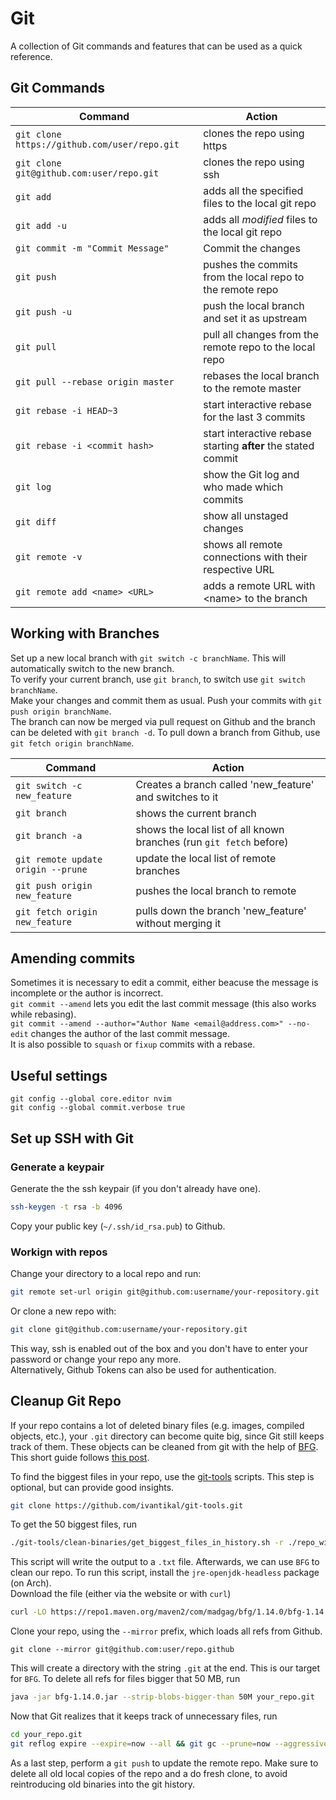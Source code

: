 # Git
A collection of Git commands and features that can be used as a quick reference.

## Git Commands

Command | Action
--- | ---
`git clone https://github.com/user/repo.git` | clones the repo using https
`git clone git@github.com:user/repo.git` | clones the repo using ssh
`git add` | adds all the specified files to the local git repo
`git add -u` | adds all _modified_ files to the local git repo
`git commit -m "Commit Message"` | Commit the changes
`git push` | pushes the commits from the local repo to the remote repo
`git push -u` | push the local branch and set it as upstream
`git pull` | pull all changes from the remote repo to the local repo
`git pull --rebase origin master` | rebases the local branch to the remote master
`git rebase -i HEAD~3` | start interactive rebase for the last 3 commits
`git rebase -i <commit hash>` | start interactive rebase starting __after__ the stated commit
`git log` | show the Git log and who made which commits
`git diff` | show all unstaged changes
`git remote -v` | shows all remote connections with their respective URL
`git remote add <name> <URL>` | adds a remote URL with \<name> to the branch

## Working with Branches

Set up a new local branch with `git switch -c branchName`. This will automatically switch to the new branch.  
To verify your current branch, use `git branch`, to switch use `git switch branchName`.  
Make your changes and commit them as usual. Push your commits with `git push origin branchName`.  
The branch can now be merged via pull request on Github and the branch can be deleted with `git branch -d`.
To pull down a branch from Github, use `git fetch origin branchName`.

Command | Action
--- | ---
`git switch -c new_feature` | Creates a branch called 'new_feature' and switches to it
`git branch` | shows the current branch
`git branch -a` | shows the local list of all known branches (run `git fetch` before)
`git remote update origin --prune` | update the local list of remote branches
`git push origin new_feature` | pushes the local branch to remote
`git fetch origin new_feature` | pulls down the branch 'new_feature' without merging it

## Amending commits
Sometimes it is necessary to edit a commit, either beacuse the message is incomplete or the author is incorrect.  
`git commit --amend` lets you edit the last commit message (this also works while rebasing).  
`git commit --amend --author="Author Name <email@address.com>" --no-edit` changes the author of the last commit message.  
It is also possible to `squash` or `fixup` commits with a rebase.

## Useful settings

`git config --global core.editor nvim`  
`git config --global commit.verbose true`

## Set up SSH with Git

### Generate a keypair
Generate the the ssh keypair (if you don't already have one).

```sh
ssh-keygen -t rsa -b 4096
```

Copy your public key (`~/.ssh/id_rsa.pub`) to Github.

### Workign with repos
Change your directory to a local repo and run:

```sh
git remote set-url origin git@github.com:username/your-repository.git
```

Or clone a new repo with:
```sh
git clone git@github.com:username/your-repository.git
```

This way, ssh is enabled out of the box and you don't have to enter your password or change your repo any more.  
Alternatively, Github Tokens can also be used for authentication.

## Cleanup Git Repo
If your repo contains a lot of deleted binary files (e.g. images, compiled objects, etc.), your `.git` directory can become quite big, since Git still keeps track of them. These objects can be cleaned from git with the help of [BFG](https://rtyley.github.io/bfg-repo-cleaner/). This short guide follows [this post](https://www.tikalk.com/posts/2017/04/19/delete-binaries-from-git-repository/).

To find the biggest files in your repo, use the [git-tools](https://github.com/ivantikal/git-tools) scripts.
This step is optional, but can provide good insights.

```sh
git clone https://github.com/ivantikal/git-tools.git
```

To get the 50 biggest files, run
```sh
./git-tools/clean-binaries/get_biggest_files_in_history.sh -r ./repo_with_binaries/ -n 50
```

This script will write the output to a `.txt` file.
Afterwards, we can use `BFG` to clean our repo. To run this script, install the `jre-openjdk-headless` package (on Arch).  
Download the file (either via the website or with `curl`)

```sh
curl -LO https://repo1.maven.org/maven2/com/madgag/bfg/1.14.0/bfg-1.14.0.jar
```

Clone your repo, using the `--mirror` prefix, which loads all refs from Github.

```
git clone --mirror git@github.com:user/repo.github
```

This will create a directory with the string `.git` at the end. This is our target for `BFG`.
To delete all refs for files bigger that 50 MB, run

```sh
java -jar bfg-1.14.0.jar --strip-blobs-bigger-than 50M your_repo.git
```

Now that Git realizes that it keeps track of unnecessary files, run
```sh
cd your_repo.git
git reflog expire --expire=now --all && git gc --prune=now --aggressive
```

As a last step, perform a `git push` to update the remote repo.
Make sure to delete all old local copies of the repo and a do fresh clone, to avoid reintroducing old binaries into the git history.
